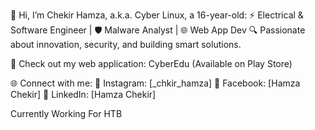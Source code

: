 👋 Hi, I’m Chekir Hamza, a.k.a. Cyber Linux, a 16-year-old:
⚡ Electrical & Software Engineer | 🛡️ Malware Analyst | 🌐 Web App Dev
🔍 Passionate about innovation, security, and building smart solutions.

📱 Check out my web application: CyberEdu (Available on Play Store)

🌐 Connect with me:
📸 Instagram: [_chkir_hamza]
📘 Facebook: [Hamza Chekir]
💼 LinkedIn: [Hamza Chekir]

Currently Working For HTB 
